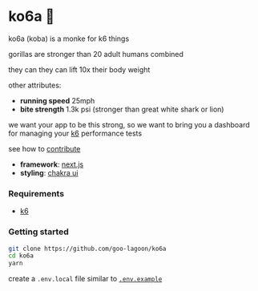 # ko6a 🦍

ko6a (koba) is a monke for k6 things

gorillas are stronger than 20 adult humans combined

they can they can lift 10x their body weight

other attributes:
- **running speed** 25mph
- **bite strength** 1.3k psi (stronger than great white shark or lion)

we want your app to be this strong, so we want to bring you a dashboard for managing your [k6](https://k6.io) performance tests

see how to [contribute](contributing.md)

- **framework**: [next.js](https://nextjs.org)
- **styling**: [chakra ui](http://chakra-ui.com)

### Requirements
- [k6](https://github.com/grafana/k6)

### Getting started

```bash
git clone https://github.com/goo-lagoon/ko6a
cd ko6a
yarn
```

create a `.env.local` file similar to [`.env.example`](./.env.example)
